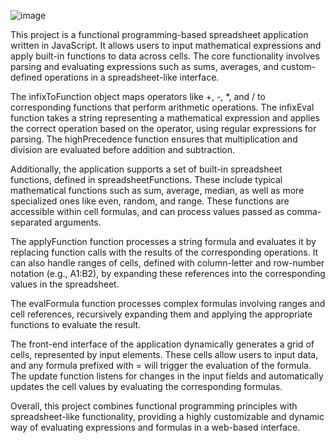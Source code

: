 ![image](https://github.com/user-attachments/assets/e2be68ad-abb9-4ccc-bca7-0f82856c27a0)

This project is a functional programming-based spreadsheet application written in JavaScript. It allows users to input mathematical expressions and apply built-in functions to data across cells. The core functionality involves parsing and evaluating expressions such as sums, averages, and custom-defined operations in a spreadsheet-like interface.

The infixToFunction object maps operators like +, -, *, and / to corresponding functions that perform arithmetic operations. The infixEval function takes a string representing a mathematical expression and applies the correct operation based on the operator, using regular expressions for parsing. The highPrecedence function ensures that multiplication and division are evaluated before addition and subtraction.

Additionally, the application supports a set of built-in spreadsheet functions, defined in spreadsheetFunctions. These include typical mathematical functions such as sum, average, median, as well as more specialized ones like even, random, and range. These functions are accessible within cell formulas, and can process values passed as comma-separated arguments.

The applyFunction function processes a string formula and evaluates it by replacing function calls with the results of the corresponding operations. It can also handle ranges of cells, defined with column-letter and row-number notation (e.g., A1:B2), by expanding these references into the corresponding values in the spreadsheet.

The evalFormula function processes complex formulas involving ranges and cell references, recursively expanding them and applying the appropriate functions to evaluate the result.

The front-end interface of the application dynamically generates a grid of cells, represented by input elements. These cells allow users to input data, and any formula prefixed with = will trigger the evaluation of the formula. The update function listens for changes in the input fields and automatically updates the cell values by evaluating the corresponding formulas.

Overall, this project combines functional programming principles with spreadsheet-like functionality, providing a highly customizable and dynamic way of evaluating expressions and formulas in a web-based interface.
